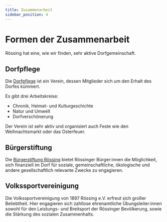 ```yaml
---
title: Zusammenarbeit
sidebar_position: 4
---
```


# Formen der Zusammenarbeit

Rössing hat eine, wie wir finden, sehr aktive Dorfgemeinschaft.

## Dorfpflege

Die [Dorfpflege](https://www.dorfpflege-roessing.de/) ist ein Verein, dessen
Mitglieder sich um den Erhalt des Dorfes kümmert.

Es gibt drei Arbeitskreise:

- Chronik, Heimat- und Kulturgeschichte
- Natur und Umwelt
- Dorfverschönerung

Der Verein ist sehr aktiv und organisiert auch Feste wie den Weihnachtsmarkt
oder das Osterfeuer.

## Bürgerstiftung

Die [Bürgerstiftung Rössing](https://buergerstiftung-roessing.de/) bietet
Rössinger Bürger:innen die Möglichkeit, sich finanziell im Dorf für soziale,
gemeinschaftliche, ökologische und andere gesellschaftlich relevante Zwecke zu
engagieren.

## Volkssportvereinigung

Die Volkssportvereinigung von 1897 Rössing e.V. erfreut sich großer Beliebtheit.
Hier engagieren sich zahllose ehrenamtliche Übungsleiter:innen sowohl für den
Leistungs- und Breitsport der Rössinger Bevölkerung, sowie die Stärkung des
sozialen Zusammenhalts.
